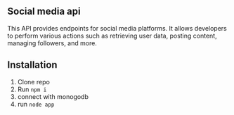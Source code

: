 ## Social media api
This API provides endpoints for social media platforms. It allows developers to perform various actions such as retrieving user data, posting content, managing followers, and more.

## Installation
1. Clone repo
2. Run `npm i`
3. connect with monogodb
4. run `node app`
